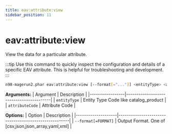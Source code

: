 ```yaml
---
title: eav:attribute:view
sidebar_position: 11
---
```


# eav:attribute:view

View the data for a particular attribute.

:::tip
Use this command to quickly inspect the configuration and details of a specific EAV attribute. This is helpful for troubleshooting and development.
:::

```sh
n98-magerun2.phar eav:attribute:view [--format[="..."]] <entityType> <attributeCode>
```

**Arguments:**
| Argument        | Description                             |
|-----------------|-----------------------------------------|
| `entityType`    | Entity Type Code like catalog_product   |
| `attributeCode` | Attribute Code                          |

**Options:**
| Option             | Description                                          |
|--------------------|------------------------------------------------------|
| `--format[=FORMAT]` | Output Format. One of [csv,json,json_array,yaml,xml] |
